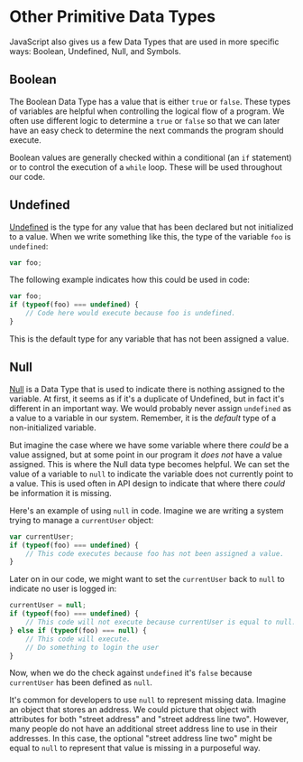# Other Primitive Data Types

JavaScript also gives us a few Data Types that are used in more specific ways: Boolean, Undefined, Null, and Symbols.

## Boolean

The Boolean Data Type has a value that is either `true` or `false`. These types of variables are helpful when controlling the logical flow of a program. We often use different logic to determine a `true` or `false` so that we can later have an easy check to determine the next commands the program should execute.

Boolean values are generally checked within a conditional (an `if` statement) or to control the execution of a `while` loop. These will be used throughout our code.

## Undefined

[Undefined](https://developer.mozilla.org/en-US/docs/Web/JavaScript/Reference/Global_Objects/undefined) is the type for any value that has been declared but not initialized to a value. When we write something like this, the type of the variable `foo` is `undefined`:

```js
var foo;
```
The following example indicates how this could be used in code:

```js
var foo;
if (typeof(foo) === undefined) {
    // Code here would execute because foo is undefined.
}
```
This is the default type for any variable that has not been assigned a value.

## Null

[Null](https://developer.mozilla.org/en-US/docs/Web/JavaScript/Reference/Global_Objects/null) is a Data Type that is used to indicate there is nothing assigned to the variable. At first, it seems as if it's a duplicate of Undefined, but in fact it's different in an important way. We would probably never assign `undefined` as a value to a variable in our system. Remember, it is the _default_ type of a non-initialized variable. 

But imagine the case where we have some variable where there _could_ be a value assigned, but at some point in our program it _does not_ have a value assigned. This is where the Null data type becomes helpful. We can set the value of a variable to `null` to indicate the variable does not currently point to a value. This is used often in API design to indicate that where there _could_ be information it is missing.

Here's an example of using `null` in code. Imagine we are writing a system trying to manage a `currentUser` object:

```js
var currentUser;
if (typeof(foo) === undefined) {
    // This code executes because foo has not been assigned a value.
}
```
Later on in our code, we might want to set the `currentUser` back to `null` to indicate no user is logged in:

```js
currentUser = null;
if (typeof(foo) === undefined) {
    // This code will not execute because currentUser is equal to null.
} else if (typeof(foo) === null) {
    // This code will execute.
    // Do something to login the user
}

```
Now, when we do the check against `undefined` it's `false` because `currentUser` has been defined as `null`. 

It's common for developers to use `null` to represent missing data. Imagine an object that stores an address. We could picture that object with attributes for both "street address" and "street address line two". However, many people do not have an additional street address line to use in their addresses. In this case, the optional "street address line two" might be equal to `null` to represent that value is missing in a purposeful way.


